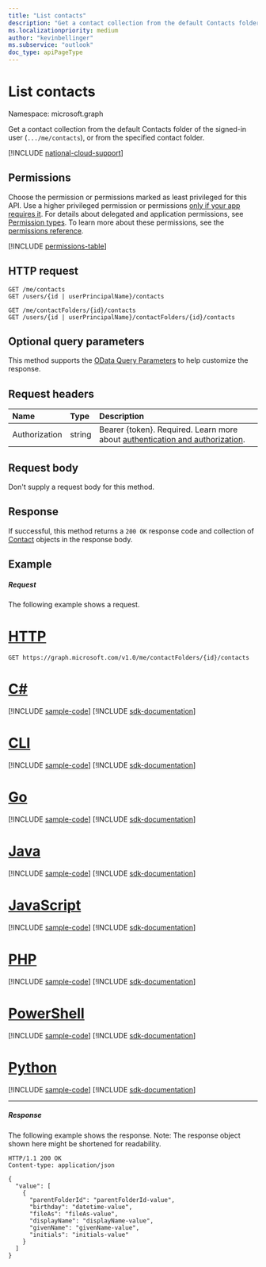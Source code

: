 ```yaml
---
title: "List contacts"
description: "Get a contact collection from the default Contacts folder of the signed-in user (`.../me/contacts`), or from the specified contact folder."
ms.localizationpriority: medium
author: "kevinbellinger"
ms.subservice: "outlook"
doc_type: apiPageType
---
```


# List contacts

Namespace: microsoft.graph

Get a contact collection from the default Contacts folder of the signed-in user (`.../me/contacts`), or from the specified contact folder.

[!INCLUDE [national-cloud-support](../../includes/all-clouds.md)]

## Permissions
Choose the permission or permissions marked as least privileged for this API. Use a higher privileged permission or permissions [only if your app requires it](/graph/permissions-overview#best-practices-for-using-microsoft-graph-permissions). For details about delegated and application permissions, see [Permission types](/graph/permissions-overview#permission-types). To learn more about these permissions, see the [permissions reference](/graph/permissions-reference).

<!-- { "blockType": "permissions", "name": "contactfolder_list_contacts" } -->
[!INCLUDE [permissions-table](../includes/permissions/contactfolder-list-contacts-permissions.md)]

## HTTP request
<!-- { "blockType": "ignored" } -->
```http
GET /me/contacts
GET /users/{id | userPrincipalName}/contacts

GET /me/contactFolders/{id}/contacts
GET /users/{id | userPrincipalName}/contactFolders/{id}/contacts
```
## Optional query parameters
This method supports the [OData Query Parameters](/graph/query-parameters) to help customize the response.
## Request headers
| Name       | Type | Description|
|:-----------|:------|:----------|
| Authorization  | string  |Bearer {token}. Required. Learn more about [authentication and authorization](/graph/auth/auth-concepts).|

## Request body
Don't supply a request body for this method.

## Response

If successful, this method returns a `200 OK` response code and collection of [Contact](../resources/contact.md) objects in the response body.
## Example
##### Request
The following example shows a request.

# [HTTP](#tab/http)
<!-- {
  "blockType": "request",
  "name": "contactfolder_get_contacts"
}-->
```msgraph-interactive
GET https://graph.microsoft.com/v1.0/me/contactFolders/{id}/contacts
```

# [C#](#tab/csharp)
[!INCLUDE [sample-code](../includes/snippets/csharp/contactfolder-get-contacts-csharp-snippets.md)]
[!INCLUDE [sdk-documentation](../includes/snippets/snippets-sdk-documentation-link.md)]

# [CLI](#tab/cli)
[!INCLUDE [sample-code](../includes/snippets/cli/contactfolder-get-contacts-cli-snippets.md)]
[!INCLUDE [sdk-documentation](../includes/snippets/snippets-sdk-documentation-link.md)]

# [Go](#tab/go)
[!INCLUDE [sample-code](../includes/snippets/go/contactfolder-get-contacts-go-snippets.md)]
[!INCLUDE [sdk-documentation](../includes/snippets/snippets-sdk-documentation-link.md)]

# [Java](#tab/java)
[!INCLUDE [sample-code](../includes/snippets/java/contactfolder-get-contacts-java-snippets.md)]
[!INCLUDE [sdk-documentation](../includes/snippets/snippets-sdk-documentation-link.md)]

# [JavaScript](#tab/javascript)
[!INCLUDE [sample-code](../includes/snippets/javascript/contactfolder-get-contacts-javascript-snippets.md)]
[!INCLUDE [sdk-documentation](../includes/snippets/snippets-sdk-documentation-link.md)]

# [PHP](#tab/php)
[!INCLUDE [sample-code](../includes/snippets/php/contactfolder-get-contacts-php-snippets.md)]
[!INCLUDE [sdk-documentation](../includes/snippets/snippets-sdk-documentation-link.md)]

# [PowerShell](#tab/powershell)
[!INCLUDE [sample-code](../includes/snippets/powershell/contactfolder-get-contacts-powershell-snippets.md)]
[!INCLUDE [sdk-documentation](../includes/snippets/snippets-sdk-documentation-link.md)]

# [Python](#tab/python)
[!INCLUDE [sample-code](../includes/snippets/python/contactfolder-get-contacts-python-snippets.md)]
[!INCLUDE [sdk-documentation](../includes/snippets/snippets-sdk-documentation-link.md)]

---

##### Response
The following example shows the response. Note: The response object shown here might be shortened for readability.
<!-- {
  "blockType": "response",
  "truncated": true,
  "@odata.type": "microsoft.graph.contact",
  "isCollection": true
} -->
```http
HTTP/1.1 200 OK
Content-type: application/json

{
  "value": [
    {
      "parentFolderId": "parentFolderId-value",
      "birthday": "datetime-value",
      "fileAs": "fileAs-value",
      "displayName": "displayName-value",
      "givenName": "givenName-value",
      "initials": "initials-value"
    }
  ]
}
```

<!-- uuid: 8fcb5dbc-d5aa-4681-8e31-b001d5168d79
2015-10-25 14:57:30 UTC -->
<!-- {
  "type": "#page.annotation",
  "description": "List contacts",
  "keywords": "",
  "section": "documentation",
  "tocPath": "",
  "suppressions": [
  ]
}-->
